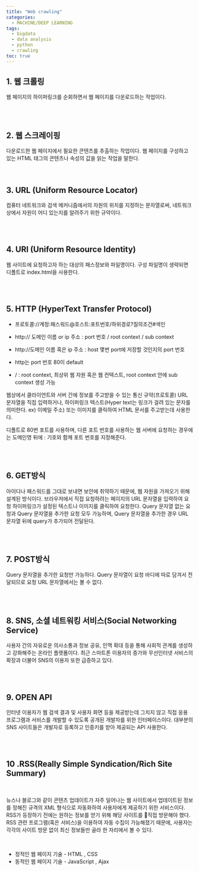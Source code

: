 ```yaml
---
title: "Web crawling"
categories: 
  - MACHINE/DEEP LEARNING
tags:
  - bigdata
  - data analysis
  - python
  - crawling
toc: true
---
```


## 1. 웹 크롤링

웹 페이지의 하이퍼링크를 순회하면서 웹 페이지를 다운로드하는 작업이다.  

<br><Br>

## 2. 웹 스크레이핑

다운로드한 웹 페이지에서 필요한 콘텐츠를 추출하는 작업이다. 웹 페이지를 구성하고 있는 HTML 태그의 콘텐츠나 속성의 값을 읽는 작업을 말한다. <br><br><Br>

## 3. URL (Uniform Resource Locator)

컴퓨터 네트워크와 검색 메커니즘에서의 자원의 위치를 지정하는 문자열로써, 네트워크 상에서 자원이 어디 있는지를 알려주기 위한 규약이다. 

<Br><br>

## 4. URI (Uniform Resource Identity)

웹 사이트에 요청하고자 하는 대상의 패스정보와 파일명이다. 구성 파일명이 생략되면 디폴트로 index.html을 사용한다.

<br><br>

## 5. HTTP (HyperText Transfer Protocol)

- 프로토콜://계정:패스워드@호스트:포트번호/하위경로?질의조건#색인
- http:// 도메인 이름 or ip 주소 : port 번호 / root context / sub context<br>

- http://도메인 이름 혹은 ip 주소 : host 몇번 port에 저장할 것인지의 port 번호
- http는 port 번호 80이 default
- / : root context, 최상위 웹 자원 혹은 웹 컨텍스트, root context 안에 sub context 생성 가능<br>

웹상에서 클라이언트와 서버 간에 정보를 주고받을 수 있는 통신 규약(프로토콜) URL 문자열을 직접 입력하거나, 하이퍼링크 텍스트(Hyper text는 링크가 걸려 있는 문자를 의미한다. ex) 이메일 주소) 또는 이미지를 클릭하여 HTML 문서를 주고받는데 사용한다. 

디폴트로 80번 포트를 사용하며, 다른 포트 번호를 사용하는 웹 서버에 요청하는 경우에는 도메인명 뒤에 : 기호와 함께 포트 번호를 지정해준다.

<br><br>

## 6. GET방식

아이디나 패스워드를 그대로 보내면 보안에 취약하기 때문에, 웹 자원을 가져오기 위해 설계된 방식이다. 브라우저에서 직접 요청하려는 페이지의 URL 문자열을 입력하여 요청 하이퍼링크가 설정된 텍스트나 이미지를 클릭하여 요청한다. Query 문자열 없는 요청과 Query 문자열을 추가한 요청 모두 가능하며, Query 문자열을 추가한 경우 URL 문자열 뒤에 query가 추가되어 전달된다.

<br><br>

## 7. POST방식

Query 문자열을 추가한 요청만 가능하다. Query 문자열이 요청 바디에 따로 담겨서 전달되므로 요청 URL 문자열에서는 볼 수 없다. 

<br><br>

## 8. SNS, 소셜 네트워킹 서비스(Social Networking Service)

사용자 간의 자유로운 의사소통과 정보 공유, 인맥 확대 등을 통해 사회적 관계를 생성하고 강화해주는 온라인 플랫폼이다. 최근 스마트폰 이용자의 증가와 무선인터넷 서비스의 확장과 더불어 SNS의 이용자 또한 급증하고 있다.

<br><br>

## 9. OPEN API 

인터넷 이용자가 웹 검색 결과 및 사용자 화면 등을 제공받는데 그치지 않고 직접 응용 프로그램과 서비스를 개발할 수 있도록 공개된 개발자를 위한 인터페이스이다. 대부분의 SNS 사이트들은 개발자로 등록하고 인증키를 받아 제공되는 API 사용한다.

<br><br>

## 10 .RSS(Really Simple Syndication/Rich Site Summary) 







‌

뉴스나 블로그와 같이 콘텐츠 업데이트가 자주 일어나는 웹 사이트에서 업데이트된 정보를 정해진 규격의 XML 형식으로 자동화하여 사용자에게 제공하기 위한 서비스이다. RSS가 등장하기 전에는 원하는 정보를 얻기 위해 해당 사이트를 직접 방문해야 했다. RSS 관련 프로그램(혹은 서비스)을 이용하여 자동 수집이 가능해졌기 때문에, 사용자는 각각의 사이트 방문 없이 최신 정보들만 골라 한 자리에서 볼 수 있다. 







‌

- 정적인 웹 페이지 기술 - HTML , CSS 
- 동적인 웹 페이지 기술 - JavaScript , Ajax